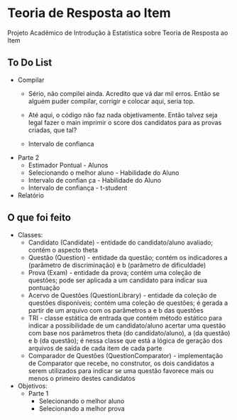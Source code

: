 # Teoria de Resposta ao Item
Projeto Acadêmico de Introdução à Estatística sobre Teoria de Resposta ao Item

## To Do List

- Compilar
  - Sério, não compilei ainda. Acredito que vá dar mil erros. Então se alguém puder compilar, corrigir e colocar aqui, seria top.
  - Até aqui, o código não faz nada objetivamente. Então talvez seja legal fazer o main imprimir o score dos candidatos para as provas criadas, que tal?

  - Intervalo de confianca
- Parte 2
  - Estimador Pontual - Alunos
  - Selecionando o melhor aluno - Habilidade do Aluno
  - Intervalo de confian ̧ca - Habilidade do Aluno
  - Intervalo de confiança - t-student
- Relatório

## O que foi feito

- Classes:
  - Candidato (Candidate) - entidade do candidato/aluno avaliado; contém o aspecto theta
  - Questão (Question) - entidade da questão; contém os indicadores a (parâmetro de discriminação) e b (parâmetro de dificuldade)
  - Prova (Exam) - entidade da prova; contém uma coleção de questões; pode ser aplicada a um candidato para indicar sua pontuação
  - Acervo de Questões (QuestionLibrary) - entidade da coleção de questões disponíveis; contém uma coleção de questões; é gerada a partir de um arquivo com os parâmetros a e b das questões
  - TRI - classe estática de entrada que contém método estático para indicar a possibilidade de um candidato/aluno acertar uma questão com base nos parâmetros theta (do candidato/aluno), a (da questão) e b (da questão); é nessa classe que está a lógica de geração dos arquivos de saída de cada item de cada parte
  - Comparador de Questões (QuestionComparator) - implementação de Comparator que recebe, no construtor, os dois candidatos a serem utilizados para indicar se uma questão favorece mais ou menos o primeiro destes candidatos
- Objetivos:
  - Parte 1
    - Selecionando o melhor aluno
    - Selecionando a melhor prova
